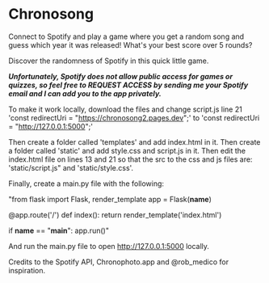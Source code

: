 # Chronosong

Connect to Spotify and play a game where you get a random song and guess which year it was released! What's your best score over 5 rounds?

Discover the randomness of Spotify in this quick little game.

***Unfortunately, Spotify does not allow public access for games or quizzes, so feel free to REQUEST ACCESS by sending me your Spotify email and I can add you to the app privately.***

To make it work locally, download the files and change script.js line 21 'const redirectUri = "https://chronosong2.pages.dev";'
to
'const redirectUri = "http://127.0.0.1:5000";'

Then create a folder called 'templates' and add index.html in it.
Then create a folder called 'static' and add style.css and script.js in it.
Then edit the index.html file on lines 13 and 21 so that the src to the css and js files are: 'static/script.js" and 'static/style.css'.

Finally, create a main.py file with the following:

"from flask import Flask, render_template
app = Flask(__name__)

@app.route('/')
def index():
    return render_template('index.html')

if __name__ == "__main__":
    app.run()"

And run the main.py file to open http://127.0.0.1:5000 locally.


Credits to the Spotify API, Chronophoto.app and @rob_medico for inspiration.
